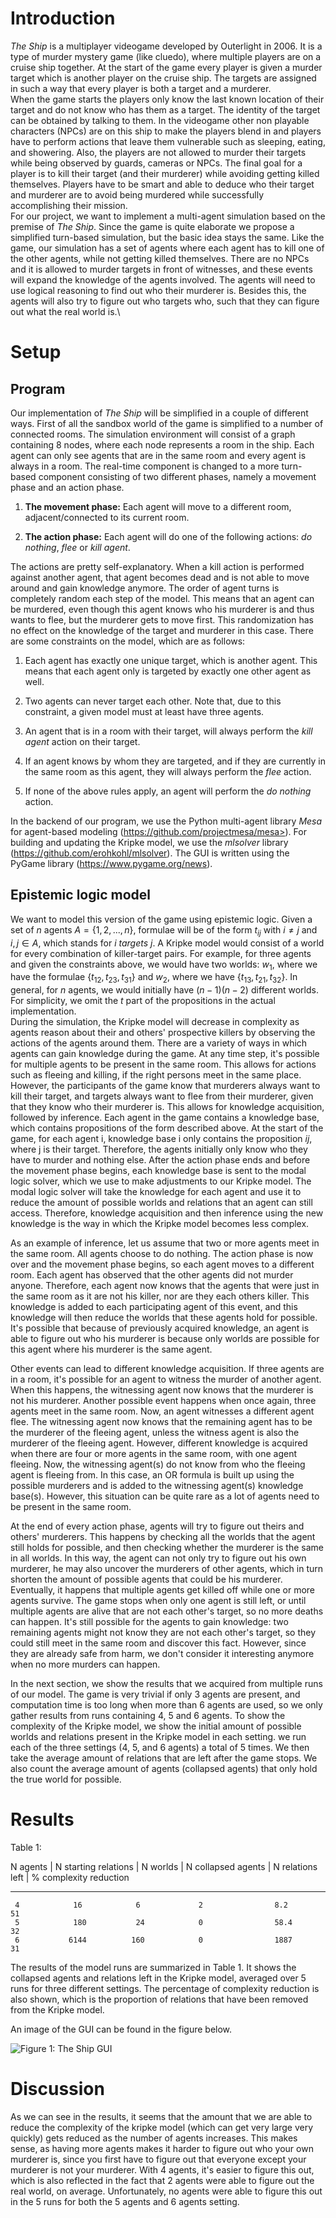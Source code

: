 Introduction
============

*The Ship* is a multiplayer videogame developed by Outerlight in 2006.
It is a type of murder mystery game (like cluedo), where multiple
players are on a cruise ship together. At the start of the game every
player is given a murder target which is another player on the cruise
ship. The targets are assigned in such a way that every player is both a
target and a murderer.\
When the game starts the players only know the last known location of
their target and do not know who has them as a target. The identity of
the target can be obtained by talking to them. In the videogame other
non playable characters (NPCs) are on this ship to make the players
blend in and players have to perform actions that leave them vulnerable
such as sleeping, eating, and showering. Also, the players are not
allowed to murder their targets while being observed by guards, cameras
or NPCs. The final goal for a player is to kill their target (and their
murderer) while avoiding getting killed themselves. Players have to be
smart and able to deduce who their target and murderer are to avoid
being murdered while successfully accomplishing their mission.\
For our project, we want to implement a multi-agent simulation based on
the premise of *The Ship*. Since the game is quite elaborate we propose
a simplified turn-based simulation, but the basic idea stays the same.
Like the game, our simulation has a set of agents where each agent has
to kill one of the other agents, while not getting killed themselves.
There are no NPCs and it is allowed to murder targets in front of
witnesses, and these events will expand the knowledge of the agents
involved. The agents will need to use logical reasoning to find out who
their murderer is. Besides this, the agents will also try to figure out
who targets who, such that they can figure out what the real world is.\

Setup
=====

Program
-------

Our implementation of *The Ship* will be simplified in a couple of
different ways. First of all the sandbox world of the game is simplified
to a number of connected rooms. The simulation environment will consist
of a graph containing 8 nodes, where each node represents a room in the
ship. Each agent can only see agents that are in the same room and every
agent is always in a room. The real-time component is changed to a more
turn-based component consisting of two different phases, namely a
movement phase and an action phase.

1.  **The movement phase:** Each agent will move to a different room,
    adjacent/connected to its current room.

2.  **The action phase:** Each agent will do one of the following
    actions: *do nothing*, *flee* or *kill agent*.

The actions are pretty self-explanatory. When a kill action is performed
against another agent, that agent becomes dead and is not able to move
around and gain knowledge anymore. The order of agent turns is
completely random each step of the model. This means that an agent can
be murdered, even though this agent knows who his murderer is and thus
wants to flee, but the murderer gets to move first. This randomization
has no effect on the knowledge of the target and murderer in this case.
There are some constraints on the model, which are as follows:

1.  Each agent has exactly one unique target, which is another agent.
    This means that each agent only is targeted by exactly one other
    agent as well.

2.  Two agents can never target each other. Note that, due to this
    constraint, a given model must at least have three agents.

3.  An agent that is in a room with their target, will always perform
    the *kill agent* action on their target.

4.  If an agent knows by whom they are targeted, and if they are
    currently in the same room as this agent, they will always perform
    the *flee* action.

5.  If none of the above rules apply, an agent will perform the *do
    nothing* action.

In the backend of our program, we use the Python multi-agent library
*Mesa* for agent-based modeling (https://github.com/projectmesa/mesa>).
For building and updating the Kripke model, we use the *mlsolver*
library (https://github.com/erohkohl/mlsolver). The GUI is written
using the PyGame library (https://www.pygame.org/news).

Epistemic logic model
---------------------

We want to model this version of the game using epistemic logic. Given a
set of $n$ agents $A = \{1, 2, ..., n\}$, formulae will be of the form
$t_{ij}$ with $i \neq j$ and $i, j \in A$, which stands for *i targets
j*. A Kripke model would consist of a world for every combination of
killer-target pairs. For example, for three agents and given the
constraints above, we would have two worlds: $w_1$, where we have the
formulae $\{t_{12}, t_{23}, t_{31}\}$ and $w_2$, where we have
$\{t_{13}, t_{21}, t_{32}\}$. In general, for $n$ agents, we would
initially have $(n-1)(n-2)$ different worlds. For simplicity, we omit
the $t$ part of the propositions in the actual implementation.\
During the simulation, the Kripke model will decrease in complexity as
agents reason about their and others' prospective killers by observing
the actions of the agents around them. There are a variety of ways in
which agents can gain knowledge during the game. At any time step, it's
possible for multiple agents to be present in the same room. This allows
for actions such as fleeing and killing, if the right persons meet in
the same place. However, the participants of the game know that
murderers always want to kill their target, and targets always want to
flee from their murderer, given that they know who their murderer is.
This allows for knowledge acquisition, followed by inference. Each agent
in the game contains a knowledge base, which contains propositions of
the form described above. At the start of the game, for each agent i,
knowledge base i only contains the proposition $ij$, where j is their
target. Therefore, the agents initially only know who they have to
murder and nothing else. After the action phase ends and before the
movement phase begins, each knowledge base is sent to the modal logic
solver, which we use to make adjustments to our Kripke model. The modal
logic solver will take the knowledge for each agent and use it to reduce
the amount of possible worlds and relations that an agent can still
access. Therefore, knowledge acquisition and then inference using the
new knowledge is the way in which the Kripke model becomes less complex.

As an example of inference, let us assume that two or more agents meet
in the same room. All agents choose to do nothing. The action phase is
now over and the movement phase begins, so each agent moves to a
different room. Each agent has observed that the other agents did not
murder anyone. Therefore, each agent now knows that the agents that were
just in the same room as it are not his killer, nor are they each others
killer. This knowledge is added to each participating agent of this
event, and this knowledge will then reduce the worlds that these agents
hold for possible. It's possible that because of previously acquired
knowledge, an agent is able to figure out who his murderer is because
only worlds are possible for this agent where his murderer is the same
agent.

Other events can lead to different knowledge acquisition. If three
agents are in a room, it's possible for an agent to witness the murder
of another agent. When this happens, the witnessing agent now knows that
the murderer is not his murderer. Another possible event happens when
once again, three agents meet in the same room. Now, an agent witnesses
a different agent flee. The witnessing agent now knows that the
remaining agent has to be the murderer of the fleeing agent, unless the
witness agent is also the murderer of the fleeing agent. However,
different knowledge is acquired when there are four or more agents in
the same room, with one agent fleeing. Now, the witnessing agent(s) do
not know from who the fleeing agent is fleeing from. In this case, an OR
formula is built up using the possible murderers and is added to the
witnessing agent(s) knowledge base(s). However, this situation can be
quite rare as a lot of agents need to be present in the same room.

At the end of every action phase, agents will try to figure out theirs
and others' murderers. This happens by checking all the worlds that the
agent still holds for possible, and then checking whether the murderer
is the same in all worlds. In this way, the agent can not only try to
figure out his own murderer, he may also uncover the murderers of other
agents, which in turn shorten the amount of possible agents that could
be his murderer. Eventually, it happens that multiple agents get killed
off while one or more agents survive. The game stops when only one agent
is still left, or until multiple agents are alive that are not each
other's target, so no more deaths can happen. It's still possible for
the agents to gain knowledge: two remaining agents might not know they
are not each other's target, so they could still meet in the same room
and discover this fact. However, since they are already safe from harm,
we don't consider it interesting anymore when no more murders can
happen.

In the next section, we show the results that we acquired from multiple
runs of our model. The game is very trivial if only 3 agents are
present, and computation time is too long when more than 6 agents are
used, so we only gather results from runs containing 4, 5 and 6 agents.
To show the complexity of the Kripke model, we show the initial amount
of possible worlds and relations present in the Kripke model in each
setting. we run each of the three settings (4, 5, and 6 agents) a total
of 5 times. We then take the average amount of relations that are left
after the game stops. We also count the average amount of agents
(collapsed agents) that only hold the true world for possible.

Results
=======
Table 1:

   N agents | N starting relations | N worlds | N collapsed agents | N relations left   | % complexity reduction
  -------- ----------------- -------- ------------------ ---------------- -------------------------
     4            16            6             2                8.2                   51
     5            180           24            0                58.4                  32
     6           6144          160            0                1887                  31


The results of the model runs are summarized in Table 1. It shows the collapsed agents and relations left in the Kripke model, averaged
over 5 runs for three different settings. The percentage of complexity reduction is also shown, which is the proportion of relations that have been removed from the Kripke model.

An image of the GUI can be found in the figure below.

![Figure 1: The Ship GUI](https://github.com/JohnRoyale/MAS2018/blob/master/GUI.jpg)

Discussion
==========

As we can see in the results, it seems that the amount that we are able
to reduce the complexity of the kripke model (which can get very large
very quickly) gets reduced as the number of agents increases. This makes
sense, as having more agents makes it harder to figure out who your own
murderer is, since you first have to figure out that everyone except
your murderer is not your murderer. With 4 agents, it's easier to figure
this out, which is also reflected in the fact that 2 agents were able to
figure out the real world, on average. Unfortunately, no agents were
able to figure this out in the 5 runs for both the 5 agents and 6 agents
setting.
